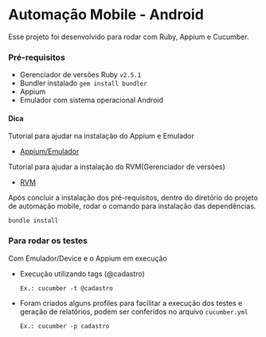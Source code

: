 # Automação Mobile - Android 

Esse projeto foi desenvolvido para rodar com Ruby, Appium e Cucumber.

### Pré-requisitos

- Gerenciador de versões Ruby `v2.5.1`
- Bundler instalado `gem install bundler`
- Appium
- Emulador com sistema operacional Android 

#### Dica
Tutorial para ajudar na instalação do Appium e Emulador
 - [Appium/Emulador](https://robotizandotestes.blogspot.com/2020/05/season-mobile-com-appium-ep02.html)

Tutorial para ajudar a instalação do RVM(Gerenciador de versões)
- [RVM](https://rvm.io/rvm/install)

Após concluir a instalação dos pré-requisitos, dentro do diretório do projeto de automação mobile, rodar o comando para instalação das dependências.

```
bundle install
```
### Para rodar os testes

Com Emulador/Device e o Appium em execução

- Execução utilizando tags (@cadastro)
    ```
    Ex.: cucumber -t @cadastro
    ```

- Foram criados alguns profiles para facilitar a execução dos testes e geração de relatórios, podem ser conferidos no arquivo `cucumber.yml` 
    ```
    Ex.: cucumber -p cadastro
    ```
    